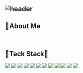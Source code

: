 ![header](https://capsule-render.vercel.app/api?type=soft&color=AFC4E7&height=150&section=header&text=Hi🙌%20I'm%20Nakyung&fontSize=50&fontColor=FFFFFF&animation=twinkling)
---
## 🙋About Me
<br>

## 🔨Teck Stack🔨
<img src="https://img.shields.io/badge/java-007396?style=for-the-badge&logo=java&logoColor=white&style=flat-square"> <img src="https://img.shields.io/badge/spring-6DB33F?style=for-the-badge&logo=spring&logoColor=white&style=flat-square"> <img src="https://img.shields.io/badge/MyBatis-000000?style=for-the-badge&logo=MyBatis&logoColor=white&style=flat-square"> <img src="https://img.shields.io/badge/JSP/-6DB33F?style=for-the-badge&logo=JSP/Servlet&logoColor=white&style=flat-square"> <img src="https://img.shields.io/badge/AJAX-FF160B?style=for-the-badge&logo=AJAX&logoColor=white&style=flat-square"> <img src="https://img.shields.io/badge/html5-E34F26?style=for-the-badge&logo=html5&logoColor=white&style=flat-square"> <img src="https://img.shields.io/badge/css-1572B6?style=for-the-badge&logo=css3&logoColor=white&style=flat-square"> <img src="https://img.shields.io/badge/javascript-F7DF1E?style=for-the-badge&logo=javascript&logoColor=black&style=flat-square"> <img src="https://img.shields.io/badge/oracle-F80000?style=for-the-badge&logo=oracle&logoColor=white&style=flat-square"> <img src="https://img.shields.io/badge/jquery-0769AD?style=for-the-badge&logo=jquery&logoColor=white&style=flat-square"> <img src="https://img.shields.io/badge/bootstrap-7952B3?style=for-the-badge&logo=bootstrap&logoColor=white&style=flat-square"> <img src="https://img.shields.io/badge/apache tomcat-F8DC75?style=for-the-badge&logo=apachetomcat&logoColor=white&style=flat-square">
